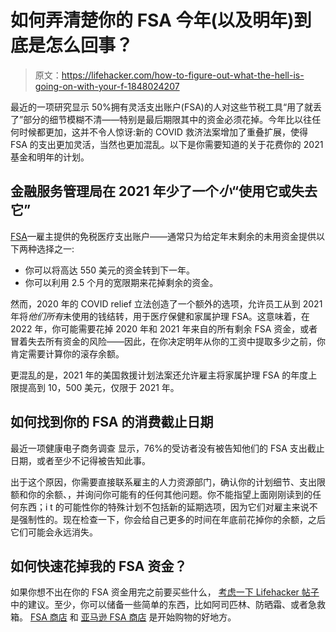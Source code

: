 # 如何弄清楚你的 FSA 今年(以及明年)到底是怎么回事？

> 原文：<https://lifehacker.com/how-to-figure-out-what-the-hell-is-going-on-with-your-f-1848024207>

最近的一项研究显示 50%拥有灵活支出账户(FSA)的人对这些节税工具“用了就丢了”部分的细节模糊不清——特别是最后期限其中的资金必须花掉。今年比以往任何时候都更加，这并不令人惊讶:新的 COVID 救济法案增加了重叠扩展，使得 FSA 的支出更加灵活，当然也更加混乱。以下是你需要知道的关于花费你的 2021 基金和明年的计划。



## **金融服务管理局在 2021 年**少了一个*小*“使用它或失去它”

[FSA](https://www.investopedia.com/terms/f/flexiblespendingaccount.asp)—雇主提供的免税医疗支出账户——通常只为给定年末剩余的未用资金提供以下两种选择之一:

*   你可以将高达 550 美元的资金转到下一年。
*   你可以利用 2.5 个月的宽限期来花掉剩余的资金。

然而，2020 年的 COVID relief 立法创造了一个额外的选项，允许员工从到 2021 年将*他们所有*未使用的钱结转，用于医疗保健和家属护理 FSA。这意味着，在 2022 年，你可能需要花掉 2020 年和 2021 年来自的所有剩余 FSA 资金，或者冒着失去所有资金的风险——因此，在你决定明年从你的工资中提取多少之前，你肯定需要计算你的滚存余额。

更混乱的是，2021 年的美国救援计划法案还允许雇主将家属护理 FSA 的年度上限提高到 10，500 美元，仅限于 2021 年。

## **如何找到你的 FSA 的消费截止日期**

最近一项健康电子商务调查 显示，76%的受访者没有被告知他们的 FSA 支出截止日期，或者至少不记得被告知此事。

出于这个原因，你需要直接联系雇主的人力资源部门，确认你的计划细节、支出限额和你的余额、，并询问你可能有的任何其他问题。你不能指望上面刚刚读到的任何东西；i t 的可能性你的特殊计划不包括新的延期选项，因为它们对雇主来说不是强制性的。现在检查一下，你会给自己更多的时间在年底前花掉你的余额，之后它们可能会永远消失。

## **如何快速花掉我的 FSA 资金？**

如果你想不出在你的 FSA 资金用完之前要买些什么， [考虑一下 Lifehacker 帖子](https://lifehacker.com/how-to-spend-your-extra-fsa-money-1821055768) 中的建议。至少，你可以储备一些简单的东西，比如阿司匹林、防晒霜、或者急救箱。 [FSA 商店](https://go.skimresources.com/?id=68503X1516544&xs=1&xcust=RUHL%7Cxid:fr1636469033324jca&url=https%3A%2F%2Ffsastore.com%2F) 和 [亚马逊 FSA 商店](https://www.amazon.com/FSA-Store/b?asc_campaign=InlineText&asc_refurl=https://lifehacker.com/how-to-figure-out-what-the-hell-is-going-on-with-your-f-1848024207&asc_source=&ie=UTF8&node=17904040011&tag=kinjalifehackerlink-20) 是开始购物的好地方。